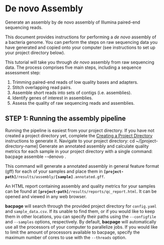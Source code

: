 # De novo Assembly
<card-summary >
    Generate an assembly by de novo assembly of Illumina paired-end sequencing reads.
</card-summary>

This document provides instructions for performing a *de novo* assembly of a bacteria genome.
You can perform the steps on raw sequencing data you have generated and copied onto your computer (see instructions to
set up your project directory below).

<include from="Genome-Assembly-on-the-Command-Line.md" element-id="intro-table"/>

This tutorial will take you through *de novo* assembly from raw sequencing data.
The process comprises five main steps, including a sequence assessment step:

1. Trimming paired-end reads of low quality bases and adapters.
2. Stitch overlapping read pairs.
3. Assemble short reads into sets of contigs (i.e. assemblies).
4. Identify genes of interest in assemblies.
5. Assess the quality of raw sequencing reads and assemblies.


## STEP 1: Running the assembly pipeline
Running the pipeline is easiest from your project directory.
If you have not created a project directory yet, complete the <a href="Creating-a-Project-Directory.md">Creating a
Project Directory</a> instructions to generate it.
<procedure type="steps">
    <step>
        Navigate to your project directory:
        <code-block lang="bash" >cd ~/[project-directory-name]</code-block>
    </step>
    <step>
        Generate an annotated assembly and calculate quality metrics for each sample in your project directory with a 
        single command:
        <code-block>bacpage assemble --denovo .</code-block>
    </step>
</procedure>

This command will generate a annotated assembly in general feature format (gff) for each of your samples and place them in
<code><b>[project-path]</b>/results/assembly/<b>[sample]</b>.annotated.gff</code>. 

An HTML report containing assembly and quality metrics for your samples can be found at
<code><b>[project-path]</b>/results/reports/qc_report.html</code>. 
It can be opened and viewed in any web browser.

<procedure title="Useful options">
    <step>
        <b>bacpage</b> will search through the provided project directory for <code>config.yaml</code> and <code>sample_data.csv</code>. 
        If its unable to find them, or if you would like to keep them in other locations, you can specify their paths 
        using the <code>--configfile</code> and <code>--samples</code> options, respectively.
    </step>
    <step>
        By default, <b>bacpage</b> will automatically use all the processors of your computer to parallelize jobs. 
        If you would like to limit the amount of processors available to bacpage, specify the maximum number of cores to
        use with the <code>--threads</code> option.
    </step>
</procedure>


